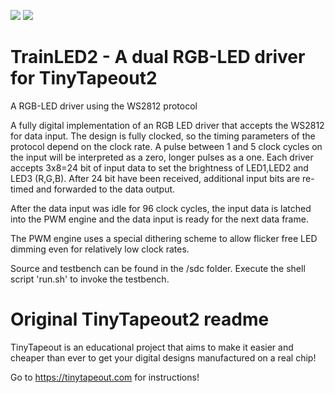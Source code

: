 ![](../../workflows/gds/badge.svg) ![](../../workflows/docs/badge.svg)

# TrainLED2 - A dual RGB-LED driver for TinyTapeout2

A RGB-LED driver using the WS2812 protocol

A fully digital implementation of an RGB LED driver that accepts the WS2812 for data input. The design is fully clocked, so the timing parameters of the protocol depend on the clock rate. A pulse between 1 and 5 clock cycles on the input will be interpreted as a zero, longer pulses as a one. Each driver accepts 3x8=24 bit of input data to set the brightness of LED1,LED2 and LED3 (R,G,B). After 24 bit have been received, additional input bits are re-timed and forwarded to the data output.

After the data input was idle for 96 clock cycles, the input data is latched into the PWM engine and the data input is ready for the next data frame.

The PWM engine uses a special dithering scheme to allow flicker free LED dimming even for relatively low clock rates.  

Source and testbench can be found in the /sdc folder. Execute the shell script 'run.sh' to invoke the testbench.



# Original TinyTapeout2 readme

TinyTapeout is an educational project that aims to make it easier and cheaper than ever to get your digital designs manufactured on a real chip!

Go to https://tinytapeout.com for instructions!
